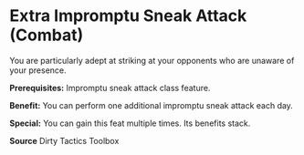 ﻿---
cssclass: [feats]

---
# Extra Impromptu Sneak Attack (Combat)

You are particularly adept at striking at your opponents who are unaware of your presence.

**Prerequisites:** Impromptu sneak attack class feature.

**Benefit:** You can perform one additional impromptu sneak attack each day.

**Special:** You can gain this feat multiple times. Its benefits stack.

**Source** Dirty Tactics Toolbox